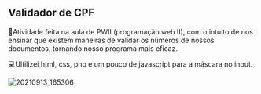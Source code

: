 ## Validador de CPF

📌Atividade feita na aula de PWII (programação web II), com o intuito de nos ensinar que existem maneiras de validar os números de nossos documentos, tornando nosso programa mais eficaz.

💻Ultilizei html, css, php e um pouco de javascript para a máscara no input.

![20210913_165306](https://user-images.githubusercontent.com/79329906/133147826-ad8c9adc-0bc8-4d26-bdf3-53ea2a2e9e54.gif)
